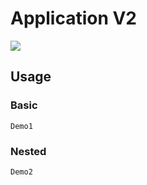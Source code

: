 # Application V2

<img src="https://nocobase.oss-cn-beijing.aliyuncs.com/5be7ebc2f47effef85be7a0c75cf76f9.png" style="max-width: 800px;" />


## Usage

### Basic

<code src="./demos/demo1.tsx">Demo1</code>

### Nested

<code src="./demos/demo2.tsx">Demo2</code>
